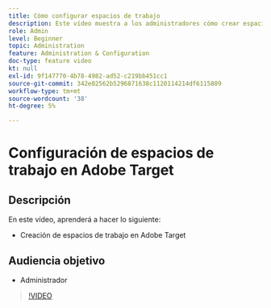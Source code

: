 ```yaml
---
title: Cómo configurar espacios de trabajo
description: Este vídeo muestra a los administradores cómo crear espacios de trabajo en Adobe Target.
role: Admin
level: Beginner
topic: Administration
feature: Administration & Configuration
doc-type: feature video
kt: null
exl-id: 9f147770-4b78-4982-ad52-c219bb451cc1
source-git-commit: 342e02562b5296871638c1120114214df6115809
workflow-type: tm+mt
source-wordcount: '38'
ht-degree: 5%

---
```


# Configuración de espacios de trabajo en Adobe Target

## Descripción

En este vídeo, aprenderá a hacer lo siguiente:

* Creación de espacios de trabajo en Adobe Target

## Audiencia objetivo

* Administrador

>[!VIDEO](https://video.tv.adobe.com/v/19463/?quality=12)
